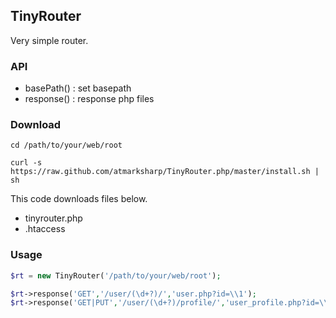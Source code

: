 ## TinyRouter

Very simple router.

### API

- basePath() : set basepath
- response() : response php files

### Download

```
cd /path/to/your/web/root

curl -s https://raw.github.com/atmarksharp/TinyRouter.php/master/install.sh | sh
```

This code downloads files below.

- tinyrouter.php
- .htaccess

### Usage

```php
$rt = new TinyRouter('/path/to/your/web/root');

$rt->response('GET','/user/(\d+?)/','user.php?id=\\1');
$rt->response('GET|PUT','/user/(\d+?)/profile/','user_profile.php?id=\\1');
```